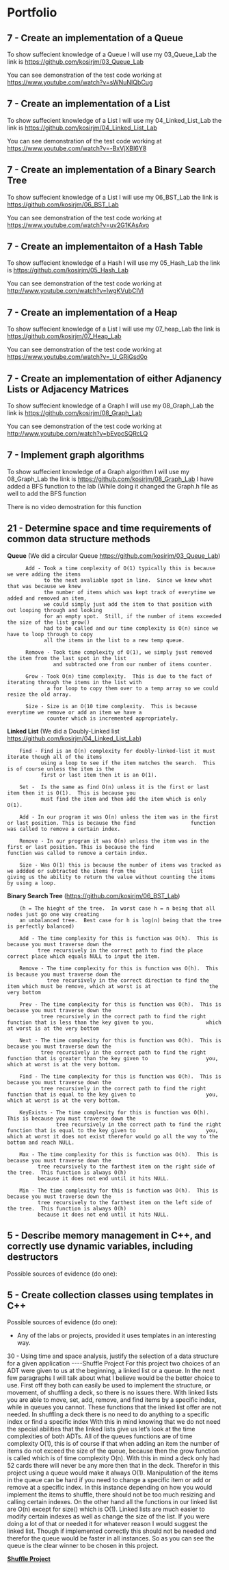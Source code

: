 Portfolio
=========

7 - Create an implementation of a Queue
----

To show suffecient knowledge of a Queue I will use my 03_Queue_Lab the link is https://github.com/kosirjm/03_Queue_Lab

You can see demonstration of the test code working at https://www.youtube.com/watch?v=sWNuNIQbCug

7 - Create an implementation of a List
----

To show suffecient knowledge of a List I will use my 04_Linked_List_Lab the link is https://github.com/kosirjm/04_Linked_List_Lab

You can see demonstration of the test code working at https://www.youtube.com/watch?v=-BxVjXBI6Y8

7 - Create an implementation of a Binary Search Tree
----

To show suffecient knowledge of a List I will use my 06_BST_Lab the link is https://github.com/kosirjm/06_BST_Lab

You can see demonstration of the test code working at https://www.youtube.com/watch?v=uv2G1KAsAvo

7 - Create an implementaiton of a Hash Table
----

To show suffecient knowledge of a Hash I will use my 05_Hash_Lab the link is https://github.com/kosirjm/05_Hash_Lab

You can see demonstration of the test code working at http://www.youtube.com/watch?v=lwgKVubCIVI

7 - Create an implementation of a Heap
----

To show suffecient knowledge of a List I will use my 07_heap_Lab the link is https://github.com/kosirjm/07_Heap_Lab

You can see demonstration of the test code working at https://www.youtube.com/watch?v=_U_GRiGsd0o

7 - Create an implementation of either Adjanency Lists or Adjacency Matrices
----
To show suffecient knowledge of a Graph I will use my 08_Graph_Lab the link is https://github.com/kosirjm/08_Graph_Lab

You can see demonstration of the test code working at http://www.youtube.com/watch?v=bEvpcSQRcLQ

7 - Implement graph algorithms
----

To show suffecient knowledge of a Graph  algorithm I will use my 08_Graph_Lab the link is https://github.com/kosirjm/08_Graph_Lab I have added a BFS function to the lab (While doing it changed the Graph.h file 
as well to add the BFS function 

There is no video demostration for this function


21 - Determine space and time requirements of common data structure methods
-----
<b>Queue</b> (We did a circular Queue https://github.com/kosirjm/03_Queue_Lab)
              
          Add - Took a time complexity of O(1) typically this is because we were adding the items
                to the next avaliable spot in line.  Since we knew what that was because we knew 
                the number of items which was kept track of everytime we added and removed an item,
                we could simply just add the item to that position with out looping through and looking
                for an empty spot.  Still, if the number of items exceeded the size of the list grow()
                had to be called and our time complexity is O(n) since we have to loop through to copy
                all the items in the list to a new temp queue.
                    
          Remove - Took time complexity of O(1), we simply just removed the item from the last spot in the list
                   and subtracted one from our number of items counter.
                       
          Grow - Took O(n) time complexity.  This is due to the fact of iterating through the items in the list with
                 a for loop to copy them over to a temp array so we could resize the old array.
                     
          Size - Size is an O(10 time complexity.  This is because everytime we remove or add an item we have a 
                 counter which is incremented appropriately.
                     
                     
<b>Linked List</b> (We did a Doubly-Linked list https://github.com/kosirjm/04_Linked_List_Lab)
                    
        Find - Find is an O(n) complexity for doubly-linked-list it must iterate though all of the items 
               using a loop to see if the item matches the search.  This is of course unless the item is the
               first or last item then it is an O(1).
               
        Set -  Is the same as find O(n) unless it is the first or last item then it is O(1).  This is because you
               must find the item and then add the item which is only O(1).
              
        Add - In our program it was O(n) unless the item was in the first or last position. This is because the find                  function was called to remove a certain index.
              
        Remove - In our program it was O(n) unless the item was in the first or last position. This is because the find                  function was called to remove a certain index.
        
        Size - Was O(1) this is because the number of items was tracked as we addded or subtracted the items from the                  list giving us the ability to return the value without counting the items by using a loop.
        
        
<b>Binary Search Tree</b> (https://github.com/kosirjm/06_BST_Lab)
          
        (h = The hieght of the tree.  In worst case h = n being that all nodes just go one way creating
        an unbalanced tree.  Best case for h is log(n) being that the tree is perfectly balanced)
        
        Add - The time complexity for this is function was O(h).  This is because you must traverse down the 
              tree recursively in the correct path to find the place correct place which equals NULL to input the item. 
        
        Remove - The time complexity for this is function was O(h).  This is because you must traverse down the 
                 tree recursively in the correct direction to find the item which must be remove, which at worst is at                   the very bottom
              
        Prev - The time complexity for this is function was O(h).  This is because you must traverse down the 
               tree recursively in the correct path to find the right function that is less than the key given to you,                 which at worst is at the very bottom
        
        Next - The time complexity for this is function was O(h).  This is because you must traverse down the 
               tree recursively in the correct path to find the right function that is greater than the key given to                   you, which at worst is at the very bottom.
          
        Find - The time complexity for this is function was O(h).  This is because you must traverse down the 
               tree recursively in the correct path to find the right function that is equal to the key given to                       you, which at worst is at the very bottom.
          
        KeyExists - The time complexity for this is function was O(h).  This is because you must traverse down the 
                    tree recursively in the correct path to find the right function that is equal to the key given to                       you, which at worst it does not exist therefor would go all the way to the bottom and reach NULL.
          
        Max - The time complexity for this is function was O(h).  This is because you must traverse down the 
              tree recursively to the farthest item on the right side of the tree.  This function is always O(h)
              because it does not end until it hits NULL.
          
        Min - The time complexity for this is function was O(h).  This is because you must traverse down the 
              tree recursively to the farthest item on the left side of the tree.  This function is always O(h)
              because it does not end until it hits NULL.
      


5 - Describe memory management in C++, and correctly use dynamic variables, including destructors
----
Possible sources of evidence (do one):


5 - Create collection classes using templates in C++
----
Possible sources of evidence (do one):

* Any of the labs or projects, provided it uses templates in an interesting way.


30 - Using time and space analysis, justify the selection of a data structure for a given application
----Shuffle Project
              For this project two choices of an ADT were given to us at the beginning, a linked list or a queue. In the   next few paragraphs I will talk about what I believe would be the better choice to use. First off they both can easily   be used to implement the structure, or movement, of shuffling a deck, so there is no issues there.  With linked         lists you are able to move, set, add, remove, and find items by a specific index, while in queues you cannot.  These    functions that the linked list offer are not needed.  In shuffling a deck there is no need to do anything to a          specific index or find a specific index
              With this in mind knowing that we do not need the special abilities that the linked lists give us let’s     look at   the time complexities of both ADTs.  All of the queues functions are of time complexity O(1), this            is of course if that when adding an item the number of items do not exceed the size of the queue, because then the      grow function   is called which is of time complexity O(n).  With this in mind a deck only had 52 cards there will      never be any more then that in the deck.  Therefor in this project using a queue would make it always O(1).             Manipulation of the items in the queue can be hard if you need to change a specific item or add or remove at a          specific index.  In this instance depending on how you would implement the items to shuffle, there should not be too    much resizing and calling certain indexes.
              On the other hand all the functions in our linked list are O(n) except for size() which is O(1).  Linked    lists are much easier to modify certain indexes as well as change the size of the list.  If you were doing   a lot of   that or needed it for whatever reason I would suggest the linked list.  Though if implemented correctly this should     not be needed and therefor the queue would be faster in all instances.  So as you can see the queue is the clear        winner to be chosen in this project.

              
<b><u>Shuffle Project</u></b>
